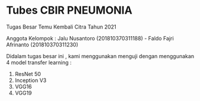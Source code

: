 # Tubes CBIR PNEUMONIA
Tugas Besar Temu Kembali Citra Tahun 2021

Anggota Kelompok :
  Jalu Nusantoro  (201810370311188) - Faldo Fajri Afrinanto (201810370311230)
  
Didalam tugas besar ini , kami menggunakan menguji dengan menggunakan 4 model transfer learning :
  1. ResNet 50
  2. Inception V3
  3. VGG16
  4. VGG19
